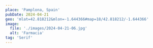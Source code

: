 ```yaml
---
place: 'Pamplona, Spain'
pubDate: 2024-04-21
geo: 'mlat=42.818212&mlon=-1.644366#map=18/42.818212/-1.644366'
image:
  file: './images/2024-04-21-06.jpg'
  alt: 'Farmacia'
tag: 'Serif'
---
```


